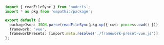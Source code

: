 ```ts filename="vue/src/server/options.ts" renderer="common" language="ts"
import { readFileSync } from 'node:fs';
import * as pkg from 'empathic/package';

export default {
  packageJson: JSON.parse(readFileSync(pkg.up({ cwd: process.cwd() }))),
  framework: 'vue',
  frameworkPresets: [import.meta.resolve('./framework-preset-vue.js')],
};
```
